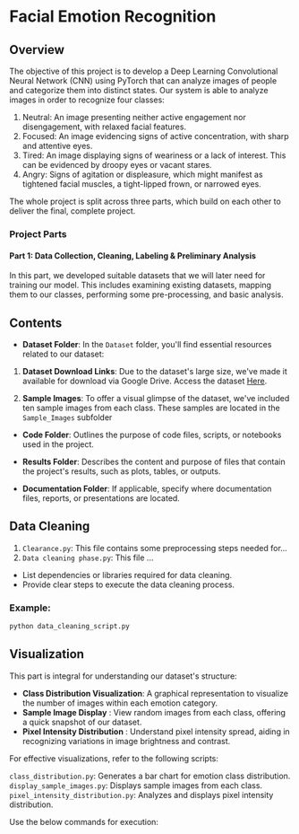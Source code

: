 # Facial Emotion Recognition

## Overview

The objective of this project is to develop a Deep Learning Convolutional Neural Network (CNN) using PyTorch that can analyze images of people and categorize them into distinct states. Our system is able to analyze images in order to recognize four classes:

1. Neutral: An image presenting neither active engagement nor disengagement, with relaxed facial features.
2. Focused: An image evidencing signs of active concentration, with sharp and attentive eyes.
3. Tired: An image displaying signs of weariness or a lack of interest. This can be evidenced by droopy eyes or vacant stares.
4. Angry: Signs of agitation or displeasure, which might manifest as tightened facial muscles, a tight-lipped frown, or narrowed eyes.

The whole project is split across three parts, which build on each other to deliver the final, complete project.


### Project Parts

#### Part 1: Data Collection, Cleaning, Labeling & Preliminary Analysis 

In this part, we developed suitable datasets that we will later need for training our model. This includes examining existing datasets, mapping them to our classes, performing some pre-processing, and basic analysis.

## Contents

- **Dataset Folder**: In the `Dataset` folder, you'll find essential resources related to our dataset:

1. **Dataset Download Links**: Due to the dataset's large size, we've made it available for download via Google Drive. Access the dataset [Here](https://drive.google.com/drive/folders/1-O9mxlY-pK7YS0uhr4juOBKvFHw5oN1C?usp=drive_link).

2. **Sample Images**: To offer a visual glimpse of the dataset, we've included ten sample images from each class. These samples are located in the `Sample_Images` subfolder

- **Code Folder**: Outlines the purpose of code files, scripts, or notebooks used in the project.

- **Results Folder**: Describes the content and purpose of files that contain the project's results, such as plots, tables, or outputs.

- **Documentation Folder**: If applicable, specify where documentation files, reports, or presentations are located.

## Data Cleaning

1. `Clearance.py`: This file contains some preprocessing steps needed for...
2. `Data cleaning phase.py`: This file ...
- List dependencies or libraries required for data cleaning.
- Provide clear steps to execute the data cleaning process.

### Example:

```bash
python data_cleaning_script.py
```

## Visualization


This part is integral for understanding our dataset's structure:

- **Class Distribution Visualization**: A graphical representation to visualize the number of images within each emotion category.
- **Sample Image Display** : View random images from each class, offering a quick snapshot of our dataset.
- **Pixel Intensity Distribution** : Understand pixel intensity spread, aiding in recognizing variations in image brightness and contrast.

For effective visualizations, refer to the following scripts:

`class_distribution.py`: Generates a bar chart for emotion class distribution.
`display_sample_images.py`: Displays sample images from each class.
`pixel_intensity_distribution.py`: Analyzes and displays pixel intensity distribution.

Use the below commands for execution:
